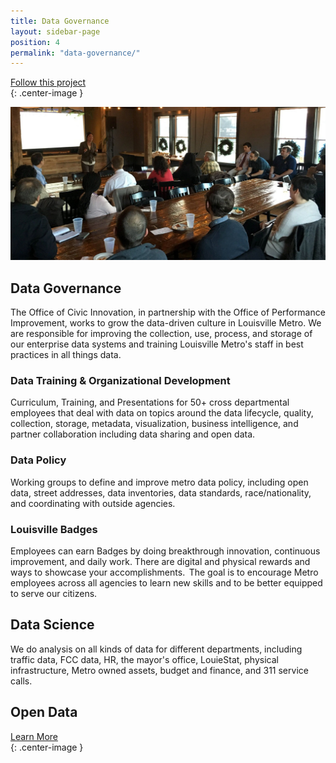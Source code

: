 ```yaml
---
title: Data Governance
layout: sidebar-page
position: 4
permalink: "data-governance/"
---
```


<div class="end-xs hidden-xs col-md-4 button-wrap">
<a class="usa-button usa-button-outline link--external" href="https://public.govdelivery.com/accounts/KYLOUISVILLE/subscriber/new?category_id=KYLOUISVILLE_C70" target="_blank">Follow this project</a>
</div>{: .center-image }

![Data governance year end meeting](/assets/img/projects/data-governance/data-governance-0.jpg)


## Data Governance

The Office of Civic Innovation, in partnership with the Office of Performance Improvement, works to grow the data-driven culture in Louisville Metro. We are responsible for improving the collection, use, process, and storage of our enterprise data systems and training Louisville Metro's staff in best practices in all things data.

### Data Training & Organizational Development

Curriculum, Training, and Presentations for 50+ cross departmental employees that deal with data on topics around the data lifecycle, quality, collection, storage, metadata, visualization, business intelligence, and partner collaboration including data sharing and open data.

### Data Policy

Working groups to define and improve metro data policy, including open data, street addresses, data inventories, data standards, race/nationality, and coordinating with outside agencies.

### Louisville Badges

Employees can earn Badges by doing breakthrough innovation, continuous improvement, and daily work.  There are digital and physical rewards and ways to showcase your accomplishments.  The goal is to encourage Metro employees across all agencies to learn new skills and to be better equipped to serve our citizens.

## Data Science

We do analysis on all kinds of data for different departments, including traffic data, FCC data, HR, the mayor's office, LouieStat, physical infrastructure, Metro owned assets, budget and finance, and 311 service calls.

## Open Data


<div class="end-xs hidden-xs col-md-3 button-wrap">
<a class="usa-button usa-button-outline link--external" href="https://projects.lsvll.io/projects/data-governance/" target="_blank">Learn More</a>
</div>{: .center-image }
